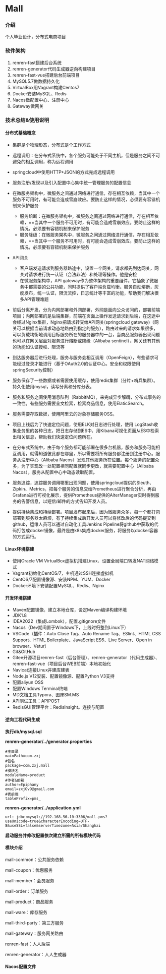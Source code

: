 # Mall

### 介绍

个人毕业设计，分布式电商项目



### 软件架构

1. renren-fast搭建后台系统
2. renren-generator代码生成器逆向构建项目
3. renren-fast-vue搭建后台前端项目
4. MySQL5.7做数据持久化
5. VirtualBox用Vagrant构建Centos7
6. Docker安装MySQL、Redis
7. Nacos做配置中心、注册中心
8. Gateway做网关



### 技术总结&使用说明

#### 分布式基础概念

- 集群是个物理形态，分布式是个工作方式
- 远程调用：在分布式系统中，各个服务可能处于不同主机，但是服务之间不可避免的相互调用，称为远程调用
- springcloud中使用HTTP+JSON的方式完成远程调用
- 服务注册/发现以及引入配置中心集中统一管理服务的配置信息
- 在微服务架构中，微服务之间通过网络进行通信，存在相互依赖，当其中一个服务不可用时，有可能会造成雪崩效应。要防止这样的情况，必须要有容错机制来保护服务

  - 服务熔断：在微服务架构中，微服务之间通过网络进行通信，存在相互依赖，==当其中一个服务不可用时，有可能会造成雪崩效应。要防止这样的情况，必须要有容错机制来保护服务
  - 服务降级：在微服务架构中，微服务之间通过网络进行通信，存在相互依赖，==当其中一个服务不可用时，有可能会造成雪崩效应。要防止这样的情况，必须要有容错机制来保护服务
- API网关

  - 客户端发送请求到服务器路途中，设置一个网关，请求都先到达网关，网关对请求进行统一认证（合法非法）和处理等操作。他是安检
  - 在微服务架构中，API gateway作为整体架构的重要组件，它抽象了微服务中都需要的公共功能，同时提供了客户端负载均衡，服务自动熔断，灰度发布，统一认证，限流流控，日志统计等丰富的功能，帮助我们解决很多API管理难题
- 前后分离开发，分为内网部署和外网部署，外网是面向公众访问的，部署前端项目；内网部署的是后端集群，前端在页面上操作发送请求到后端，在这途中会经过Nginx集群，Nginx把请求转交给API网关(springcloud gateway)（网关可以根据当前请求动态地路由到指定的服务），路由过来的请求如果很多，可以负载均衡地调用目标服务所在的服务器中的一台，当商品服务器出现问题也可以在网关层面对服务进行熔断或降级（Alibaba sentinel），网关还有其他的功能如认证授权、限流等
- 到达服务器后进行处理，服务与服务会相互调用（OpenFeign），有些请求可能经过登录才能进行（基于OAuth2.0的认证中心。安全和权限使用springSecurity控制）
- 服务保存了一些数据或者需要使用缓存，使用redis集群（分片+哨兵集群）。持久化使用mysql，读写分离和分库分表。
- 服务和服务之间使用消息队列（RabbitMQ），来完成异步解耦，分布式事务的一致性。有些服务需要全文检索，检索商品信息，使用ElaticSearch。
- 服务需要存取数据，使用阿里云的对象存储服务OSS。
- 项目上线后为了快速定位问题，使用ELK对日志进行处理，使用 LogStash收集业务里的各种日志，把日志存储到ES中，用Kibana可视化页面从ES中检索出相关信息，帮助我们快速定位问题所在。
- 在分布式系统中，由于每个服务都可能部署在很多台机器，服务和服务可能相互调用，就得知道彼此都在哪里，所以需要将所有服务都注册到注册中心。服务从注册中心（Alibaba Nacos）发现其他服务所在位置。每个服务的配置众多，为了实现改一处配置相同配置就同步更改，就需要配置中心（Alibaba Nacos），服务从配置中心中动态读取配置。
- 服务追踪，追踪服务调用哪里出现问题，使用springcloud提供的Sleuth、Zipkin、Metrics，把每个服务的信息交给Prometheus进行聚合分析，再由Grafana进行可视化展示，提供Prometheus提供的AlterManager实时得到服务的告警信息，以短信/邮件的方式告知开发人员。
- 提供持续集成和持续部署。项目发布起来后，因为微服务众多，每一个都打包部署到服务器太麻烦，有了持续集成后开发人员可以将修改后的代码提交到github，运维人员可以通过自动化工具Jenkins Pipeline将github中获取的代码打包成docker镜像，最终是由k8s集成docker服务，将服务以docker容器的方式运行。


#### Linux环境搭建

- 使用Oracle VM VirtualBox虚拟机搭建Linux、设置全局端口转发NAT网络模式
- Vagrant初始化CentOS/7，主机通过SSH连接虚拟机
- CentOS/7配置镜像源、安装NPM、YUM、Docker
- Docker环境下安装配置MySQL、Redis、Nginx


#### 开发环境搭建

- Maven配置镜像，建立本地仓库，设定Maven编译构建环境
- JDK1.8
- IDEA2022（集成Lombok），配置.gitignore文件
- Nacos（Dev期间置于Windows下，上线时归整到Linux下）
- VSCode（插件：Auto Close Tag、Auto Rename Tag、ESlint、HTML CSS Support、HTML Boilerplate、JavaScript ES6、Live Server、Open in browser、Vetur）
- Git&GitHub
- Gitee开源项目renren-fast（后台管理）、renren-generator（代码生成器）、renren-fast-vue（项目后台WEB前端）本地初始化
- Navicat连接Linux并建库建表
- Node.js V12安装、配置镜像源、配置Python V3支持
- 配置aliyun OSS
- 配置Windows Terminal终端
- MD文档工具Typora、图床SM.MS
- API测试工具：APIPOST
- RedisGUI管理平台：RedisInsight。连接与配置


#### 逆向工程代码生成

**执行db/mysql.sql**

**renren-generator/../generator.properties**

```
#主目录
mainPath=com.zxj
#包名
package=com.zxj.mall
#模块名
moduleName=product
#作者&邮箱
author=Epiphany
email=zxjOvO@gmail.com
#表前缀
tablePrefix=pms_
```

**renren-generator/../application.yml**

```
url: jdbc:mysql://192.168.56.10:3306/mall-pms?useUnicode=true&characterEncoding=UTF-8&useSSL=false&serverTimezone=Asia/Shanghai
```

**启动服务并修改配置依次建立所需的所有模块代码**


#### 模块介绍

mall-common：公共服务依赖

mall-coupon：优惠服务

mall-member：会员服务

mall-order：订单服务

mall-product：商品服务

mall-ware：库存服务

mall-third-party：第三方服务

mall-gateway：服务网关路由

renren-fast：人人后端

renren-generator：人人生成器


#### Nacos配置文件












####
